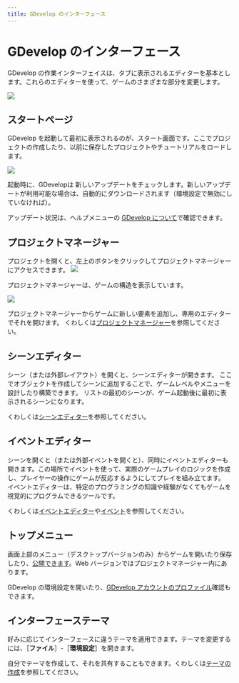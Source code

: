 ```yaml
---
title: GDevelop のインターフェース
---
```

# GDevelop のインターフェース

GDevelop の作業インターフェイスは、タブに表示されるエディターを基本とします。これらのエディターを使って、ゲームのさまざまな部分を変更します。

![](/gdevelop5/interface/pasted/20200509-231255.png)

## スタートページ

GDevelop を起動して最初に表示されるのが、スタート画面です。ここでプロジェクトの作成したり、以前に保存したプロジェクトやチュートリアルをロードします。

![](/gdevelop5/gdevelop5startpage.png)

起動時に、GDevelopは 新しいアップデートをチェックします。新しいアップデートが利用可能な場合は、自動的にダウンロードされます（環境設定で無効にしていなければ）。

アップデート状況は、ヘルプメニューの [GDevelop について](/ja/gdevelop5/interface/updates)で確認できます。

## プロジェクトマネージャー

プロジェクトを開くと、左上のボタンをクリックしてプロジェクトマネージャーにアクセスできます。
![](/gdevelop5/project-manager-button.png)

プロジェクトマネージャーは、ゲームの構造を表示しています。

![](/gdevelop5/interface/pasted/20200406-000213.png)

プロジェクトマネージャーからゲームに新しい要素を追加し、専用のエディターでそれを開けます。
くわしくは[プロジェクトマネージャー](/ja/gdevelop5/interface/project-manager)を参照してください。

## シーンエディター

シーン（または外部レイアウト）を開くと、シーンエディターが開きます。
ここでオブジェクトを作成してシーンに追加することで、ゲームレベルやメニューを設計したり構築できます。
リストの最初のシーンが、ゲーム起動後に最初に表示されるシーンになります。

くわしくは[シーンエディター](/ja/gdevelop5/interface/scene-editor)を参照してください。

## イベントエディター

シーンを開くと（または外部イベントを開くと）、同時にイベントエディターも開きます。この場所でイベントを使って、実際のゲームプレイのロジックを作成し、プレイヤーの操作にゲームが反応するようにしてプレイを組み立てます。
イベントエディターは、特定のプログラミングの知識や経験がなくてもゲームを視覚的にプログラムできるツールです。

くわしくは[イベントエディター](/ja/gdevelop5/interface/events-editor)や[イベント](/ja/gdevelop5/events)を参照してください。

## トップメニュー

画面上部のメニュー（デスクトップバージョンのみ）からゲームを開いたり保存したり、[公開できます](/ja/gdevelop5/publishing)。Web バージョンではプロジェクトマネージャー内にあります。

GDevelop の環境設定を開いたり、[GDevelop アカウントのプロファイル](/ja/gdevelop5/interface/profile)確認もできます。

## インターフェーステーマ

好みに応じてインターフェースに違うテーマを適用できます。テーマを変更するには、［**ファイル**］-［**環境設定**］を開きます。

自分でテーマを作成して、それを共有することもできます。くわしくは[テーマの作成](/ja/gdevelop5/all-features/themes)を参照してください。
